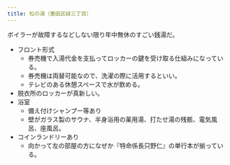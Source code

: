 ```yaml
---
title: 松の湯（墨田区緑三丁目）
---
```


ボイラーが故障するなどしない限り年中無休のすごい銭湯だ。

* フロント形式
  * 券売機で入湯代金を支払ってロッカーの鍵を受け取る仕組みになっている。
  * 券売機は両替可能なので、洗濯の際に活用するといい。
  * テレビのある休憩スペースで水が飲める。
* 脱衣所のロッカーが真新しい。
* 浴室
  * 備え付けシャンプー等あり
  * 壁がガラス製のサウナ、半身浴用の薬用湯、打たせ湯の残骸、電気風呂、座風呂。
* コインランドリーあり
  * 向かって左の部屋の方になぜか『特命係長只野仁』の単行本が揃っている。
